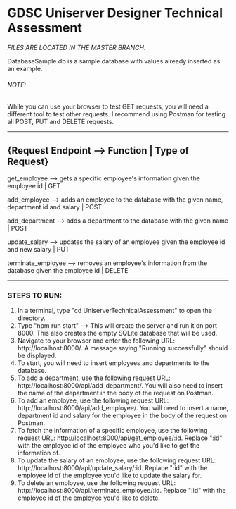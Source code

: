 # GDSC Uniserver Designer Technical Assessment

*FILES ARE LOCATED IN THE MASTER BRANCH.*

DatabaseSample.db is a sample database with values already inserted as an example. 

###### NOTE: 
While you can use your browser to test GET requests, you will need a different tool to test other requests. I recommend using Postman for testing all POST, PUT and DELETE requests. 
      
      
-----------------------------------------------------------------------------------------------------------------------------------
## {Request Endpoint --> Function | Type of Request}

get_employee --> gets a specific employee's information given the employee id | GET

add_employee --> adds an employee to the database with the given name, department id and salary | POST

add_department --> adds a department to the database with the given name | POST

update_salary --> updates the salary of an employee given the employee id and new salary | PUT

terminate_employee --> removes an employee's information from the database given the employee id | DELETE

-----------------------------------------------------------------------------------------------------------------------------------



### STEPS TO RUN: 

1. In a terminal, type "cd UniserverTechnicalAssessment" to open the directory.
2. Type "npm run start" --> This will create the server and run it on port 8000. This also creates the empty SQLite database that will be used.
3. Navigate to your browser and enter the following URL: http://localhost:8000/. A message saying "Running successfully" should be displayed.
4. To start, you will need to insert employees and departments to the database. 
5. To add a department, use the following request URL: http://localhost:8000/api/add_department/. You will also need to insert the name of the department in the body of the request on Postman.
6. To add an employee, use the following request URL: http://localhost:8000/api/add_employee/. You will need to insert a name, department id and salary for the employee in the body of the request on Postman.
7. To fetch the information of a specific employee, use the following request URL: http://localhost:8000/api/get_employee/:id. Replace ":id" with the employee id of the employee who you'd like to get the information of.
8. To update the salary of an employee, use the following request URL: http://localhost:8000/api/update_salary/:id. Replace ":id" with the employee id of the employee you'd like to update the salary for.
9. To delete an employee, use the following request URL: http://localhost:8000/api/terminate_employee/:id. Replace ":id" with the employee id of the employee you'd like to delete.
